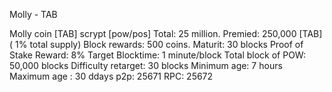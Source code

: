 
Molly - TAB

Molly coin [TAB]
scrypt [pow/pos]
Total: 25 million.
Premied: 250,000 [TAB] ( 1% total supply)
Block rewards: 500 coins. 
Maturit: 30 blocks
Proof of Stake Reward: 8%
Target Blocktime: 1 minute/block
Total block of POW: 50,000 blocks
Difficulty retarget: 30 blocks
Minimum age: 7 hours
Maximum age : 30 ddays
p2p: 25671 RPC: 25672
